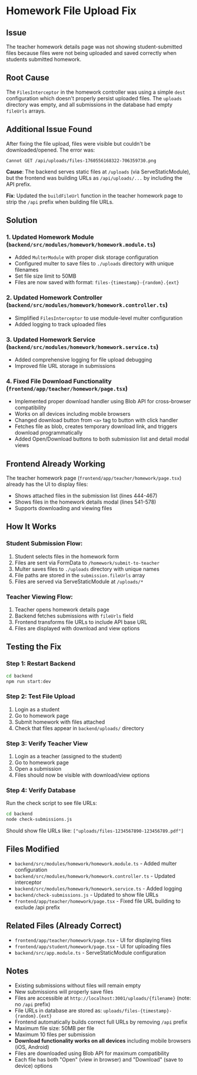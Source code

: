 # Homework File Upload Fix

## Issue
The teacher homework details page was not showing student-submitted files because files were not being uploaded and saved correctly when students submitted homework.

## Root Cause
The `FilesInterceptor` in the homework controller was using a simple `dest` configuration which doesn't properly persist uploaded files. The `uploads` directory was empty, and all submissions in the database had empty `fileUrls` arrays.

## Additional Issue Found
After fixing the file upload, files were visible but couldn't be downloaded/opened. The error was:
```
Cannot GET /api/uploads/files-1760556168322-706359730.png
```

**Cause**: The backend serves static files at `/uploads` (via ServeStaticModule), but the frontend was building URLs as `/api/uploads/...` by including the API prefix.

**Fix**: Updated the `buildFileUrl` function in the teacher homework page to strip the `/api` prefix when building file URLs.

## Solution

### 1. Updated Homework Module (`backend/src/modules/homework/homework.module.ts`)
- Added `MulterModule` with proper disk storage configuration
- Configured multer to save files to `./uploads` directory with unique filenames
- Set file size limit to 50MB
- Files are now saved with format: `files-{timestamp}-{random}.{ext}`

### 2. Updated Homework Controller (`backend/src/modules/homework/homework.controller.ts`)
- Simplified `FilesInterceptor` to use module-level multer configuration
- Added logging to track uploaded files

### 3. Updated Homework Service (`backend/src/modules/homework/homework.service.ts`)
- Added comprehensive logging for file upload debugging
- Improved file URL storage in submissions

### 4. Fixed File Download Functionality (`frontend/app/teacher/homework/page.tsx`)
- Implemented proper download handler using Blob API for cross-browser compatibility
- Works on all devices including mobile browsers
- Changed download button from `<a>` tag to button with click handler
- Fetches file as blob, creates temporary download link, and triggers download programmatically
- Added Open/Download buttons to both submission list and detail modal views

## Frontend Already Working
The teacher homework page (`frontend/app/teacher/homework/page.tsx`) already has the UI to display files:
- Shows attached files in the submission list (lines 444-467)
- Shows files in the homework details modal (lines 541-578)
- Supports downloading and viewing files

## How It Works

### Student Submission Flow:
1. Student selects files in the homework form
2. Files are sent via FormData to `/homework/submit-to-teacher`
3. Multer saves files to `./uploads` directory with unique names
4. File paths are stored in the `submission.fileUrls` array
5. Files are served via ServeStaticModule at `/uploads/*`

### Teacher Viewing Flow:
1. Teacher opens homework details page
2. Backend fetches submissions with `fileUrls` field
3. Frontend transforms file URLs to include API base URL
4. Files are displayed with download and view options

## Testing the Fix

### Step 1: Restart Backend
```bash
cd backend
npm run start:dev
```

### Step 2: Test File Upload
1. Login as a student
2. Go to homework page
3. Submit homework with files attached
4. Check that files appear in `backend/uploads/` directory

### Step 3: Verify Teacher View
1. Login as a teacher (assigned to the student)
2. Go to homework page
3. Open a submission
4. Files should now be visible with download/view options

### Step 4: Verify Database
Run the check script to see file URLs:
```bash
cd backend
node check-submissions.js
```
Should show file URLs like: `["uploads/files-1234567890-123456789.pdf"]`

## Files Modified
- `backend/src/modules/homework/homework.module.ts` - Added multer configuration
- `backend/src/modules/homework/homework.controller.ts` - Updated interceptor
- `backend/src/modules/homework/homework.service.ts` - Added logging
- `backend/check-submissions.js` - Updated to show file URLs
- `frontend/app/teacher/homework/page.tsx` - Fixed file URL building to exclude /api prefix

## Related Files (Already Correct)
- `frontend/app/teacher/homework/page.tsx` - UI for displaying files
- `frontend/app/student/homework/page.tsx` - UI for uploading files
- `backend/src/app.module.ts` - ServeStaticModule configuration

## Notes
- Existing submissions without files will remain empty
- New submissions will properly save files
- Files are accessible at `http://localhost:3001/uploads/{filename}` (note: no `/api` prefix)
- File URLs in database are stored as: `uploads/files-{timestamp}-{random}.{ext}`
- Frontend automatically builds correct full URLs by removing `/api` prefix
- Maximum file size: 50MB per file
- Maximum 10 files per submission
- **Download functionality works on all devices** including mobile browsers (iOS, Android)
- Files are downloaded using Blob API for maximum compatibility
- Each file has both "Open" (view in browser) and "Download" (save to device) options

